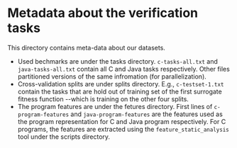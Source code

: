 # Metadata about the verification tasks

This directory contains meta-data about our datasets.

 - Used bechmarks are under the tasks directory. `c-tasks-all.txt` and `java-tasks-all.txt` contain all C and Java tasks respectively. Other files partitioned versions of the same infromation (for parallelization).
 - Cross-validation splits are under splits directory. E.g., `c-testset-1.txt` contain the tasks that are hold out of training set of the first surrogate fitness function --which is training on the other four splits.
 - The program features are under the fetures directory. First lines of `c-program-features` and `java-program-features` are the features used as the program representation for C and Java program respectively. For C programs, the features are extracted using the `feature_static_analysis` tool under the scripts directory.
